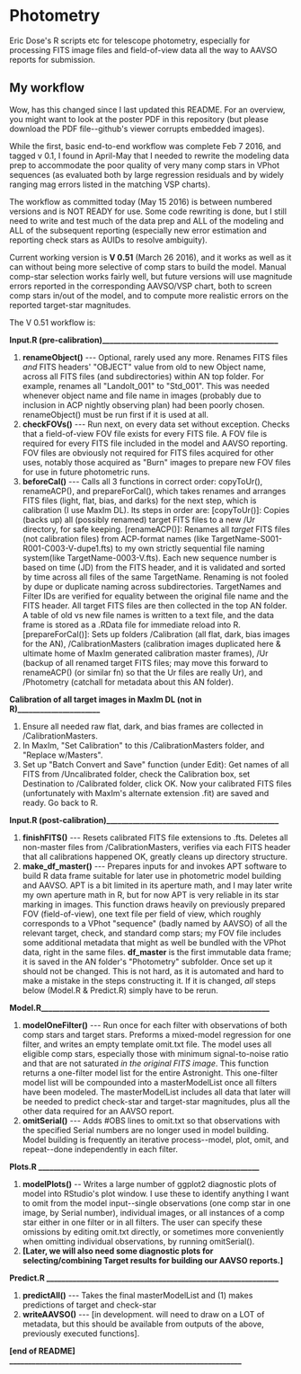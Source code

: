 # Photometry
Eric Dose's R scripts etc for telescope photometry, especially for processing FITS image files and field-of-view data all the way to AAVSO reports for submission.

## My workflow
Wow, has this changed since I last updated this README. For an overview, you might want to look at the poster PDF in this repository (but please download the PDF file--github's viewer corrupts embedded images). 

While the first, basic end-to-end workflow was complete Feb 7 2016, and tagged v 0.1, I found in April-May that I needed to rewrite the modeling data prep to accommodate the poor quality of very many comp stars in VPhot sequences (as evaluated both by large regression residuals and by widely ranging mag errors listed in the matching VSP charts). 

The workflow as committed today (May 15 2016) is between numbered versions and is NOT READY for use. Some code rewriting is done, but I still need to write and test much of the data prep and ALL of the modeling and ALL of the subsequent reporting (especially new error estimation and reporting check stars as AUIDs to resolve ambiguity).

Current working version is **V 0.51** (March 26 2016), and it works as well as it can without being more selective of comp stars to build the model. Manual comp-star selection works fairly well, but future versions will use magnitude errors reported in the corresponding AAVSO/VSP chart, both to screen comp stars in/out of the model, and to compute more realistic errors on the reported target-star magnitudes.

The V 0.51 workflow is:

**Input.R (pre-calibration)_______________________________________________**

 1. **renameObject()** --- Optional, rarely used any more. Renames FITS files *and* FITS headers' "OBJECT" value from old to new Object name, across all FITS files (and subdirectories) within AN top folder. For example, renames all "Landolt_001" to "Std_001". This was needed whenever object name and file name in images (probably due to inclusion in ACP nightly observing plan) had been poorly chosen. renameObject() must be run first if it is used at all.
 2. **checkFOVs()** --- Run next, on every data set without exception. Checks that a field-of-view FOV file exists for every FITS file. A FOV file is required for every FITS file included in the model and AAVSO reporting. FOV files are obviously not required for FITS files acquired for other uses, notably those acquired as "Burn" images to prepare new FOV files for use in future photometric runs.
 1. **beforeCal()** --- Calls all 3 functions in correct order: copyToUr(), renameACP(), and prepareForCal(), which takes renames and arranges FITS files (light, flat, bias, and darks) for the next step, which is calibration (I use MaxIm DL). Its steps in order are: [copyToUr()]: Copies (backs up) all (possibly renamed) target FITS files to a new /Ur directory, for safe keeping. [renameACP()]: Renames all _target_ FITS files (not calibration files) from ACP-format names (like TargetName-S001-R001-C003-V-dupe1.fts) to my own strictly sequential file naming system(like TargetName-0003-V.fts). Each new sequence number is based on time (JD) from the FITS header, and it is validated and sorted by time across all files of the same TargetName. Renaming is not fooled by dupe or duplicate naming across subdirectories. TargetNames and Filter IDs are verified for equality between the original file name and the FITS header. All target FITS files are then collected in the top AN folder. A table of old vs new file names is written to a text file, and the data frame is stored as a .RData file for immediate reload into R. [prepareForCal()]: Sets up folders /Calibration (all flat, dark, bias images for the AN), /CalibrationMasters (calibration images duplicated here & ultimate home of MaxIm generated calibration master frames), /Ur (backup of all renamed target FITS files; may move this forward to renameACP() (or similar fn) so that the Ur files are really Ur), and /Photometry (catchall for metadata about this AN folder).

**Calibration of all target images in MaxIm DL (not in R)______________________**

  1. Ensure all needed raw flat, dark, and bias frames are collected in /CalibrationMasters.
  1. In MaxIm, "Set Calibration" to this /CalibrationMasters folder, and "Replace w/Masters".
  1. Set up "Batch Convert and Save" function (under Edit): Get names of all FITS from /Uncalibrated folder, check the Calibration box, set Destination to /Calibrated folder, click OK. Now your calibrated FITS files (unfortunately with MaxIm's alternate extension .fit) are saved and ready. Go back to R.

**Input.R (post-calibration)______________________________________________**

 1. **finishFITS()**  ---  Resets calibrated FITS file extensions to .fts. Deletes all non-master files from /CalibrationMasters, verifies via each FITS header that all calibrations happened OK, greatly cleans up directory structure.
 1. **make_df_master()**  ---  Prepares inputs for and invokes APT software to build R data frame suitable for later use in photometric model building and AAVSO. APT is a bit limited in its aperture math, and I may later write my own aperture math in R, but for now APT is very reliable in its star marking in images. This function draws heavily on previously prepared FOV (field-of-view), one text file per field of view, which roughly corresponds to a VPhot "sequence" (badly named by AAVSO) of all the relevant target, check, and standard comp stars; my FOV file includes some additional metadata that might as well be bundled with the VPhot data, right in the same files.
**df_master** is the first immutable data frame; it is saved in the AN folder's "Photometry" subfolder. Once set up it should not be changed. This is not hard, as it is automated and hard to make a mistake in the steps constructing it. If it is changed, *all* steps below (Model.R & Predict.R) simply have to be rerun.

**Model.R_____________________________________________________________**

 1. **modelOneFilter()**  ---  Run once for each filter with observations of both comp stars and target stars. Preforms a mixed-model regression for one filter, and writes an empty template omit.txt file. The model uses all eligible comp stars, especially those with minimum signal-to-noise ratio and that are not saturated *in the original FITS image*. This function returns a one-filter model list for the entire Astronight. This one-filter model list will be compounded into a masterModelList once all filters have been modeled. The masterModelList includes all data that later will be needed to predict check-star and target-star magnitudes, plus all the other data required for an AAVSO report. 
 2. **omitSerial()** --- Adds #OBS lines to omit.txt so that observations with the specified Serial numbers are no longer used in model building. Model building is frequently an iterative process--model, plot, omit, and repeat--done independently in each filter.

**Plots.R ___________________________________________________________**

1. **modelPlots()** -- Writes a large number of ggplot2 diagnostic plots of model into RStudio's plot window. I use these to identify anything I want to omit from the model input--single observations (one comp star in one image, by Serial number), individual images, or all instances of a comp star either in one filter or in all filters. The user can specify these omissions by editing omit.txt directly, or sometimes more conveniently when omitting individual observations, by running omitSerial().
1. **[Later, we will also need some diagnostic plots for selecting/combining Target results for building
our AAVSO reports.]**

**Predict.R ______________________________________________________________**

 1. **predictAll()**  ---  Takes the final masterModelList and (1) makes predictions of target and check-star
 1. **writeAAVSO()**  ---  [in development. will need to draw on a LOT of metadata, but this should be available from outputs of the above, previously executed functions].

**[end of README] ______________________________________________________________**


